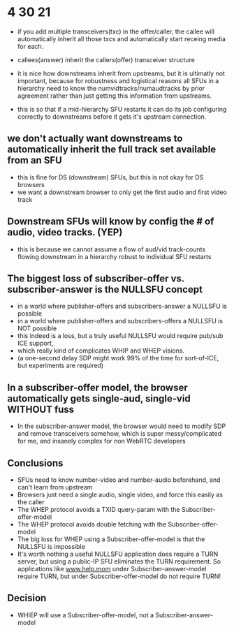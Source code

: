 


# 4 30 21

- if you add multiple transceivers(txc) in the offer/caller, the callee will automatically inherit all those txcs and automatically start receing media for each.

- callees(answer) inherit the callers(offer) transceiver structure
- it is nice how downstreams inherit from upstreams, but it is ultimatly not important, because for robustness and logistical reasons all SFUs in a hierarchy need to know the numvidtracks/numaudtracks by prior agreement rather than just getting this information from upstreams.
- this is so that if a mid-hierarchy SFU restarts it can do its job configuring correctly to downstreams before it gets it's upstream connection.

## we don't actually want downstreams to automatically inherit the full track set available from an SFU
- this is fine for DS (downstream) SFUs, but this is not okay for DS browsers
- we want a downstream browser to only get the first audio and first video track

## Downstream SFUs will know by config the # of audio, video tracks. (YEP)
- this is because we cannot assume a flow of aud/vid track-counts flowing downstream in a hierarchy robust to individual SFU restarts

## The biggest loss of subscriber-offer vs. subscriber-answer is the NULLSFU concept
- in a world where publisher-offers and subscribers-answer a NULLSFU is possible
- in a world where publisher-offers and subscribers-offers a NULLSFU is NOT possible
- this indeed is a loss, but a truly useful NULLSFU would require pub/sub ICE support, 
- which really kind of complicates WHIP and WHEP visions.
- (a one-second delay SDP might work 99% of the time for sort-of-ICE, but experiments are required)

## In a subscriber-offer model, the browser automatically gets single-aud, single-vid WITHOUT fuss 
- In the subscriber-answer model, the browser would need to modify SDP and remove transceivers somehow, which is super messy/complicated for me, and insanely complex for non WebRTC developers

## Conclusions
- SFUs need to know number-video and number-audio beforehand, and can't learn from upstream
- Browsers just need a single audio, single video, and force this easily as the caller
- The WHEP protocol avoids a TXID query-param with the Subscriber-offer-model
- The WHEP protocol avoids double fetching with the Subscriber-offer-model
- The big loss for WHEP using a Subscriber-offer-model is that the NULLSFU is impossible
- It's worth nothing a useful NULLSFU application does require a TURN server, but using a public-IP SFU eliminates the TURN requirement. So applications like www.help.mom under Subscriber-answer-model require TURN, but under Subscriber-offer-model do not require TURN!

## Decision
- WHIEP will use a Subscriber-offer-model, not a Subscriber-answer-model
